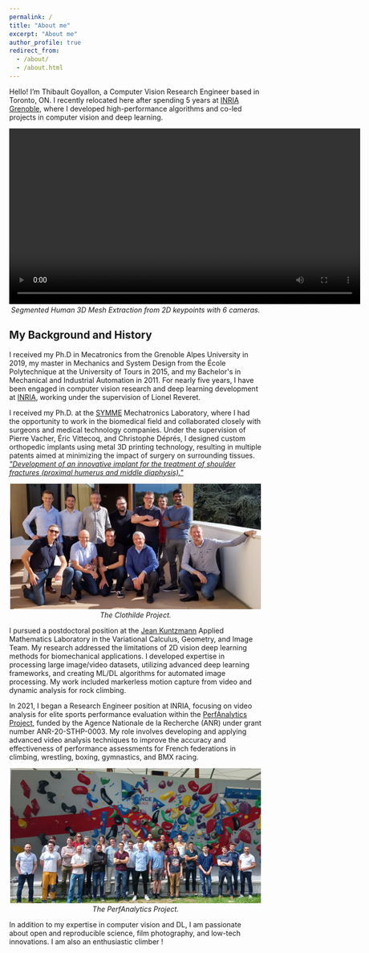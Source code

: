 ```yaml
---
permalink: /
title: "About me"
excerpt: "About me"
author_profile: true
redirect_from: 
  - /about/
  - /about.html
---
```


Hello! I’m Thibault Goyallon, a Computer Vision Research Engineer based in Toronto, ON. I recently relocated here after spending 5 years at [INRIA Grenoble](https://www.inria.fr/fr/centre-inria-universite-grenoble-alpes), where I developed high-performance algorithms and co-led projects in computer vision and deep learning.

<p align="center">
  <video width="700" autoplay controls>
    <source src="https://raw.githubusercontent.com/goyallon/goyallon.github.io/master/images/mosaic_squat.mp4" type="video/mp4">
    Your browser does not support the video tag.
  </video>
  <br>
  <i>Segmented Human 3D Mesh Extraction from 2D keypoints with 6 cameras.</i>
</p>


## My Background and History

I received my Ph.D in Mecatronics from the Grenoble Alpes University in 2019, my master in Mechanics and System Design from the École Polytechnique at the University of Tours in 2015, and my Bachelor's in Mechanical and Industrial Automation in 2011. For nearly five years, I have been engaged in computer vision research and deep learning development at [INRIA](https://www.inria.fr/fr/centre-inria-universite-grenoble-alpes), working under the supervision of Lionel Reveret.



I received my Ph.D. at the [SYMME](https://www.univ-smb.fr/symme/en/) Mechatronics Laboratory, where I had the opportunity to work in the biomedical field and collaborated closely with surgeons and medical technology companies. Under the supervision of Pierre Vacher, Éric Vittecoq, and Christophe Déprés, I designed custom orthopedic implants using metal 3D printing technology, resulting in multiple patents aimed at minimizing the impact of surgery on surrounding tissues. [*"Development of an innovative implant for the treatment of shoulder fractures (proximal humerus and middle diaphysis)."*](https://theses.hal.science/tel-03548220)


<p align="center">
  <img src="/images/clothilde.jpg" alt="The Clothilde Project" width="500"/>
  <br>
  <i>The Clothilde Project.</i>
</p>

I pursued a postdoctoral position at the [Jean Kuntzmann](https://www-ljk.imag.fr/?lang=en) Applied Mathematics Laboratory in the Variational Calculus, Geometry, and Image Team. My research addressed the limitations of 2D vision deep learning methods for biomechanical applications. I developed expertise in processing large image/video datasets, utilizing advanced deep learning frameworks, and creating  ML/DL algorithms for automated image processing. My work included markerless motion capture from video and dynamic analysis for rock climbing.

In 2021, I began a Research Engineer position at INRIA, focusing on video analysis for elite sports performance evaluation within the [PerfAnalytics Project](https://github.com/perfanalytics), funded by the Agence Nationale de la Recherche (ANR) under grant number ANR-20-STHP-0003. My role involves developing and applying advanced video analysis techniques to improve the accuracy and effectiveness of performance assessments for French federations in climbing, wrestling, boxing, gymnastics, and BMX racing.


<p align="center">
  <img src="/images/perfanalytics.jpg" alt="The PerfAnalytics Project" width="500"/>
  <br>
  <i>The PerfAnalytics Project.</i>
</p>

In addition to my expertise in computer vision and DL, I am passionate about open and reproducible science, film photography, and low-tech innovations. I am also an enthusiastic climber !